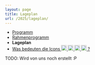 ```yaml
---
layout: page
title: Lageplan
url: /2025/lageplan/
---
```


* <a href="../programm/">Programm</a>
* <a href="../programm_rahmen/">Rahmenprogramm</a>
* <span style="font-weight: bold;">Lageplan</span>
* <a href="../programm_was_bedeuten_die_icons">Was bedeuten die Icons <img height="18" width="18" src="../../images/workshop.svg"> <img height="18" width="18" src="../../images/talk.svg"> <img height="18" width="18" src="../../images/talk2.svg"> <img height="18" width="18" src="../../images/lightning.svg"> ?</a>

<!-- TODO:
  Not supported by all browsers. Convert to SVG, provide a fallback,
  or use a direct link to the PDF instead of this page.
-->
TODO: Wird von uns noch erstellt :P
<!--
<embed src="../lageplan.pdf" type="application/pdf" width="100%" height="875">
-->
